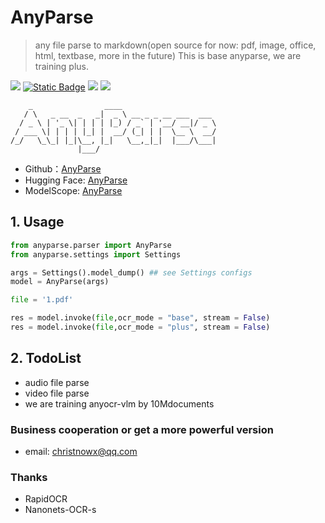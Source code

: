 # AnyParse
> any file parse to markdown(open source for now: pdf, image, office, html, textbase, more in the future)
> This is base anyparse, we are training plus.

<a href="https://huggingface.co/anyforge/anyparse" target="_blank"><img src="https://img.shields.io/badge/%F0%9F%A4%97-HuggingFace-blue"></a>
<a href="https://www.modelscope.cn/models/anyforge/anyparse" target="_blank"><img alt="Static Badge" src="https://img.shields.io/badge/%E9%AD%94%E6%90%AD-ModelScope-blue"></a>
<a href=""><img src="https://img.shields.io/badge/Python->=3.10-aff.svg"></a>
<a href=""><img src="https://img.shields.io/badge/OS-Linux%2C%20Win%2C%20Mac-pink.svg"></a>

```
    _                ____
   / \   _ __  _   _|  _ \ __ _ _ __ ___  ___
  / _ \ | '_ \| | | | |_) / _` | '__/ __|/ _ \
 / ___ \| | | | |_| |  __/ (_| | |  \__ \  __/
/_/   \_\_| |_|\__, |_|   \__,_|_|  |___/\___|
               |___/

```

- Github：[AnyParse](https://github.com/anyforge/anyparse)
- Hugging Face: [AnyParse](https://huggingface.co/anyforge/anyparse)
- ModelScope: [AnyParse](https://www.modelscope.cn/models/anyforge/anyparse)

## 1. Usage
```python
from anyparse.parser import AnyParse
from anyparse.settings import Settings

args = Settings().model_dump() ## see Settings configs
model = AnyParse(args)

file = '1.pdf'

res = model.invoke(file,ocr_mode = "base", stream = False)
res = model.invoke(file,ocr_mode = "plus", stream = False)
```

## 2. TodoList
- audio file parse
- video file parse
- we are training anyocr-vlm by 10Mdocuments

### Business cooperation or get a more powerful version
- email: christnowx@qq.com

### Thanks
- RapidOCR
- Nanonets-OCR-s